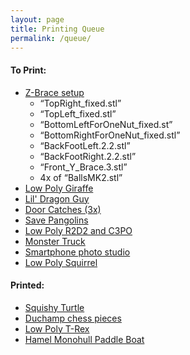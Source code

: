 ```yaml
---
layout: page
title: Printing Queue
permalink: /queue/
---
```



#### To Print:

* [Z-Brace setup](https://www.thingiverse.com/thing:921948)
  * “TopRight_fixed.stl”
  * “TopLeft_fixed.stl”
  * “BottomLeftForOneNut_fixed.st”
  * “BottomRightForOneNut_fixed.stl”
  * “BackFootLeft.2.2.stl”
  * “BackFootRight.2.2.stl”
  * “Front_Y_Brace.3.stl”
  * 4x of “BallsMK2.stl”
* [Low Poly Giraffe](https://www.thingiverse.com/thing:908561)
* [Lil' Dragon Guy](https://www.thingiverse.com/thing:1624412)
* [Door Catches (3x)](https://www.thingiverse.com/thing:891278)
* [Save Pangolins](https://www.thingiverse.com/thing:2064359)
* [Low Poly R2D2 and C3PO](https://www.thingiverse.com/thing:1963066)
* [Monster Truck](https://www.thingiverse.com/thing:910750)
* [Smartphone photo studio](https://www.thingiverse.com/thing:1085472)
* [Low Poly Squirrel](https://www.thingiverse.com/thing:910750)

#### Printed:

* [Squishy Turtle](https://www.thingiverse.com/thing:2238443)
* [Duchamp chess pieces][chess]
* [Low Poly T-Rex](https://www.thingiverse.com/thing:913069)
* [Hamel Monohull Paddle Boat](https://www.thingiverse.com/thing:843646)






[chess]: https://www.thingiverse.com/thing:381194
